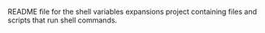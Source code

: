 README file for the shell variables expansions project containing files and scripts that run shell commands.
